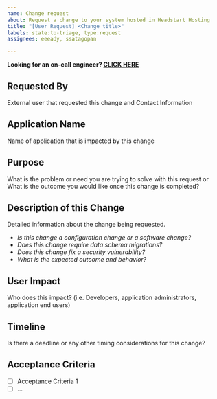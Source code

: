 ```yaml
---
name: Change request
about: Request a change to your system hosted in Headstart Hosting
title: "[User Request] <Change title>"
labels: state:to-triage, type:request
assignees: eeeady, ssatagopan

---
```

**Looking for an on-call engineer? [CLICK HERE](../../docs/how-we-work/pagerduty-email.md)**

## Requested By
External user that requested this change and Contact Information

## Application Name
Name of application that is impacted by this change

## Purpose
What is the problem or need you are trying to solve with this request or 
What is the outcome you would like once this change is completed?

## Description of this Change
Detailed information about the change being requested.

* _Is this change a configuration change or a software change?_
* _Does this change require data schema migrations?_
* _Does this change fix a security vulnerability?_
* _What is the expected outcome and behavior?_

## User Impact
Who does this impact? (i.e. Developers, application administrators, application end users)

## Timeline
Is there a deadline or any other timing considerations for this change?

## Acceptance Criteria
* [ ] Acceptance Criteria 1
* [ ] ...
